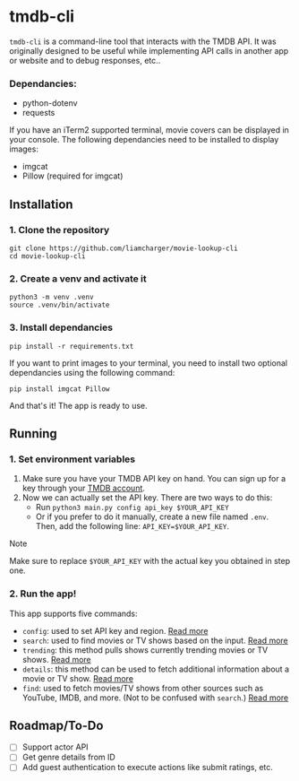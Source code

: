 # tmdb-cli

`tmdb-cli` is a command-line tool that interacts with the TMDB API. It was originally designed to be useful while implementing API calls in another app or website and to debug responses, etc..

### Dependancies:
- python-dotenv
- requests

If you have an iTerm2 supported terminal, movie covers can be displayed in your console. The following dependancies need to be installed to display images:

- imgcat
- Pillow (required for imgcat)

## Installation

### 1. Clone the repository
```
git clone https://github.com/liamcharger/movie-lookup-cli
cd movie-lookup-cli
```

### 2. Create a venv and activate it
```
python3 -m venv .venv
source .venv/bin/activate
```

### 3. Install dependancies
```
pip install -r requirements.txt
```

If you want to print images to your terminal, you need to install two optional dependancies using the following command:

```
pip install imgcat Pillow
```

And that's it! The app is ready to use.

## Running

### 1. Set environment variables
1. Make sure you have your TMDB API key on hand. You can sign up for a key through your [TMDB account](https://www.themoviedb.org/settings/api).
2. Now we can actually set the API key. There are two ways to do this:
    - Run `python3 main.py config api_key $YOUR_API_KEY`
    - Or if you prefer to do it manually, create a new file named `.env`. Then, add the following line: `API_KEY=$YOUR_API_KEY`.

> [!NOTE]
> Make sure to replace `$YOUR_API_KEY` with the actual key you obtained in step one.

### 2. Run the app!

This app supports five commands:
- `config`: used to set API key and region. [Read more](/docs/config.md)
- `search`: used to find movies or TV shows based on the input. [Read more](/docs/search.md)
- `trending`: this method pulls shows currently trending movies or TV shows. [Read more](/docs/trending.md)
- `details`: this method can be used to fetch additional information about a movie or TV show. [Read more](/docs/details.md)
- `find`: used to fetch movies/TV shows from other sources such as YouTube, IMDB, and more. (Not to be confused with `search`.) [Read more](/docs/find.md)

## Roadmap/To-Do
- [ ] Support actor API
- [ ] Get genre details from ID
- [ ] Add guest authentication to execute actions like submit ratings, etc.
